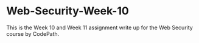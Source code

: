 # Web-Security-Week-10
This is the Week 10 and Week 11 assignment write up for the Web Security course by CodePath.
